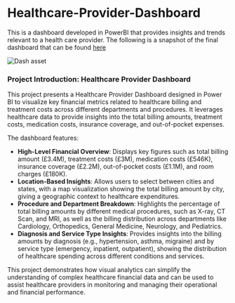 # Healthcare-Provider-Dashboard
This is a dashboard developed in PowerBI that provides insights and trends relevant to a health care provider. The following is a snapshot of the final dashboard that can be found [here](https://github.com/mwang-cmn/Healthcare-Provider-Dashboard/blob/main/Healthcare_Provider%20Dashboard.pbix)

![Dash asset](https://github.com/mwang-cmn/Healthcare-Provider-Dashboard/assets/73072045/0a586b26-1ad6-4da2-b3db-8e55ff312beb)
### Project Introduction: Healthcare Provider Dashboard

This project presents a Healthcare Provider Dashboard designed in Power BI to visualize key financial metrics related to healthcare billing and treatment costs across different departments and procedures. It leverages healthcare data to provide insights into the total billing amounts, treatment costs, medication costs, insurance coverage, and out-of-pocket expenses.

The dashboard features:

- **High-Level Financial Overview**: Displays key figures such as total billing amount (£3.4M), treatment costs (£3M), medication costs (£546K), insurance coverage (£2.2M), out-of-pocket costs (£1.1M), and room charges (£180K). 
- **Location-Based Insights**: Allows users to select between cities and states, with a map visualization showing the total billing amount by city, giving a geographic context to healthcare expenditures.
- **Procedure and Department Breakdown**: Highlights the percentage of total billing amounts by different medical procedures, such as X-ray, CT Scan, and MRI, as well as the billing distribution across departments like Cardiology, Orthopedics, General Medicine, Neurology, and Pediatrics.
- **Diagnosis and Service Type Insights**: Provides insights into the billing amounts by diagnosis (e.g., hypertension, asthma, migraine) and by service type (emergency, inpatient, outpatient), showing the distribution of healthcare spending across different conditions and services.

This project demonstrates how visual analytics can simplify the understanding of complex healthcare financial data and can be used to assist healthcare providers in monitoring and managing their operational and financial performance.
